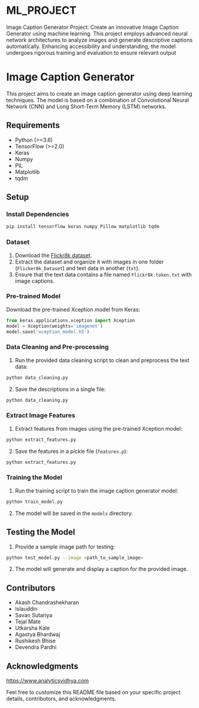 # ML_PROJECT
 Image Caption Generator Project: Create an innovative Image Caption Generator using machine learning. This project employs advanced neural network architectures to analyze images and generate descriptive captions automatically. Enhancing accessibility and understanding, the model undergoes rigorous training and evaluation to ensure relevant output


# Image Caption Generator

This project aims to create an image caption generator using deep learning techniques. The model is based on a combination of Convolutional Neural Network (CNN) and Long Short-Term Memory (LSTM) networks.

## Requirements
- Python (>=3.6)
- TensorFlow (>=2.0)
- Keras
- Numpy
- PIL
- Matplotlib
- tqdm

## Setup

### Install Dependencies

```bash
pip install tensorflow keras numpy Pillow matplotlib tqdm
```

### Dataset

1. Download the [Flickr8k dataset](https://forms.illinois.edu/sec/1713398).
2. Extract the dataset and organize it with images in one folder (`Flicker8k_Dataset`) and text data in another (`txt`).
3. Ensure that the text data contains a file named `Flickr8k.token.txt` with image captions.

### Pre-trained Model

Download the pre-trained Xception model from Keras:

```python
from keras.applications.xception import Xception
model = Xception(weights='imagenet')
model.save('xception_model.h5')
```

### Data Cleaning and Pre-processing

1. Run the provided data cleaning script to clean and preprocess the text data:

```bash
python data_cleaning.py
```

2. Save the descriptions in a single file:

```bash
python data_cleaning.py
```

### Extract Image Features

1. Extract features from images using the pre-trained Xception model:

```bash
python extract_features.py
```

2. Save the features in a pickle file (`features.p`):

```bash
python extract_features.py
```

### Training the Model

1. Run the training script to train the image caption generator model:

```bash
python train_model.py
```

2. The model will be saved in the `models` directory.

## Testing the Model

1. Provide a sample image path for testing:

```bash
python test_model.py --image <path_to_sample_image>
```

2. The model will generate and display a caption for the provided image.

## Contributors

- Akash Chandrashekharan
- Islauddin 
- Savan Sutariya
- Tejal Mate
- Utkarsha Kale
- Agastya Bhardwaj
- Rushikesh Bhise
- Devendra Pardhi

## Acknowledgments

https://www.analyticsvidhya.com

Feel free to customize this README file based on your specific project details, contributors, and acknowledgments.
